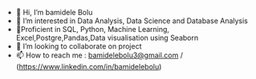 - 👋 Hi, I’m bamidele Bolu
- 👀 I’m interested in Data Analysis, Data Science and Database Analysis
- 🌱Proficient in SQL, Python, Machine Learning, Excel,Postgre,Pandas,Data visualisation using Seaborn
- 💞️ I’m looking to collaborate on project
- 📫 How to reach me : bamidelebolu3@gmail.com / (https://www.linkedin.com/in/bamidelebolu)

<!---
bamidele bolu is a ✨ special ✨ repository because its `README.md` (this file) appears on your GitHub profile.
You can click the Preview link to take a look at your changes.
--->
